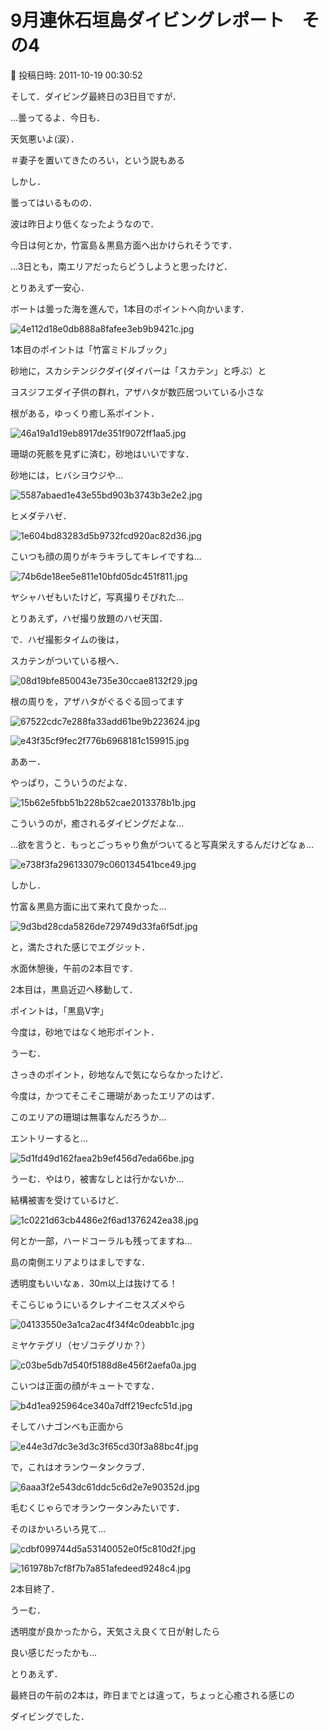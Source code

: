 # 9月連休石垣島ダイビングレポート　その4

📅 投稿日時: 2011-10-19 00:30:52

そして．ダイビング最終日の3日目ですが．





…曇ってるよ．今日も．


天気悪いよ(涙）．


＃妻子を置いてきたのろい，という説もある





しかし．


曇ってはいるものの．


波は昨日より低くなったようなので．


今日は何とか，竹富島＆黒島方面へ出かけられそうです．


…3日とも，南エリアだったらどうしようと思ったけど．


とりあえず一安心．





ボートは曇った海を進んで，1本目のポイントへ向かいます．




![4e112d18e0db888a8fafee3eb9b9421c.jpg](images/4e112d18e0db888a8fafee3eb9b9421c.jpg)




1本目のポイントは「竹富ミドルブック」





砂地に，スカシテンジクダイ(ダイバーは「スカテン」と呼ぶ）と


ヨスジフエダイ子供の群れ，アザハタが数匹居ついている小さな


根がある，ゆっくり癒し系ポイント．




![46a19a1d19eb8917de351f9072ff1aa5.jpg](images/46a19a1d19eb8917de351f9072ff1aa5.jpg)




珊瑚の死骸を見ずに済む，砂地はいいですな．





砂地には，ヒバシヨウジや…




![5587abaed1e43e55bd903b3743b3e2e2.jpg](images/5587abaed1e43e55bd903b3743b3e2e2.jpg)







ヒメダテハゼ．




![1e604bd83283d5b9732fcd920ac82d36.jpg](images/1e604bd83283d5b9732fcd920ac82d36.jpg)







こいつも顔の周りがキラキラしてキレイですね…




![74b6de18ee5e811e10bfd05dc451f811.jpg](images/74b6de18ee5e811e10bfd05dc451f811.jpg)







ヤシャハゼもいたけど，写真撮りそびれた…


とりあえず，ハゼ撮り放題のハゼ天国．





で．ハゼ撮影タイムの後は，


スカテンがついている根へ．




![08d19bfe850043e735e30ccae8132f29.jpg](images/08d19bfe850043e735e30ccae8132f29.jpg)




根の周りを，アザハタがぐるぐる回ってます




![67522cdc7e288fa33add61be9b223624.jpg](images/67522cdc7e288fa33add61be9b223624.jpg)






![e43f35cf9fec2f776b6968181c159915.jpg](images/e43f35cf9fec2f776b6968181c159915.jpg)




ああー．


やっぱり，こういうのだよな．




![15b62e5fbb51b228b52cae2013378b1b.jpg](images/15b62e5fbb51b228b52cae2013378b1b.jpg)




こういうのが，癒されるダイビングだよな…





…欲を言うと．もっとごっちゃり魚がついてると写真栄えするんだけどなぁ…




![e738f3fa296133079c060134541bce49.jpg](images/e738f3fa296133079c060134541bce49.jpg)







しかし．


竹富＆黒島方面に出て来れて良かった…




![9d3bd28cda5826de729749d33fa6f5df.jpg](images/9d3bd28cda5826de729749d33fa6f5df.jpg)




と，満たされた感じでエグジット．





水面休憩後，午前の2本目です．


2本目は，黒島近辺へ移動して．


ポイントは，「黒島V字」


今度は，砂地ではなく地形ポイント．





うーむ．


さっきのポイント，砂地なんで気にならなかったけど．


今度は，かつてそこそこ珊瑚があったエリアのはず．


このエリアの珊瑚は無事なんだろうか…





エントリーすると…




![5d1fd49d162faea2b9ef456d7eda66be.jpg](images/5d1fd49d162faea2b9ef456d7eda66be.jpg)




うーむ．やはり，被害なしとは行かないか…


結構被害を受けているけど．




![1c0221d63cb4486e2f6ad1376242ea38.jpg](images/1c0221d63cb4486e2f6ad1376242ea38.jpg)




何とか一部，ハードコーラルも残ってますね…


島の南側エリアよりはましですな．


透明度もいいなぁ．30m以上は抜けてる！





そこらじゅうにいるクレナイニセスズメやら




![04133550e3a1ca2ac4f34f4c0deabb1c.jpg](images/04133550e3a1ca2ac4f34f4c0deabb1c.jpg)







ミヤケテグリ（セゾコテグリか？）




![c03be5db7d540f5188d8e456f2aefa0a.jpg](images/c03be5db7d540f5188d8e456f2aefa0a.jpg)







こいつは正面の顔がキュートですな．




![b4d1ea925964ce340a7dff219ecfc51d.jpg](images/b4d1ea925964ce340a7dff219ecfc51d.jpg)







そしてハナゴンベも正面から




![e44e3d7dc3e3d3c3f65cd30f3a88bc4f.jpg](images/e44e3d7dc3e3d3c3f65cd30f3a88bc4f.jpg)







で，これはオランウータンクラブ．




![6aaa3f2e543dc61ddc5c6d2e7e90352d.jpg](images/6aaa3f2e543dc61ddc5c6d2e7e90352d.jpg)




毛むくじゃらでオランウータンみたいです．





そのほかいろいろ見て…




![cdbf099744d5a53140052e0f5c810d2f.jpg](images/cdbf099744d5a53140052e0f5c810d2f.jpg)






![161978b7cf8f7b7a851afedeed9248c4.jpg](images/161978b7cf8f7b7a851afedeed9248c4.jpg)







2本目終了．


うーむ．


透明度が良かったから，天気さえ良くて日が射したら


良い感じだったかも…





とりあえず．


最終日の午前の2本は，昨日までとは違って，ちょっと心癒される感じの


ダイビングでした．
